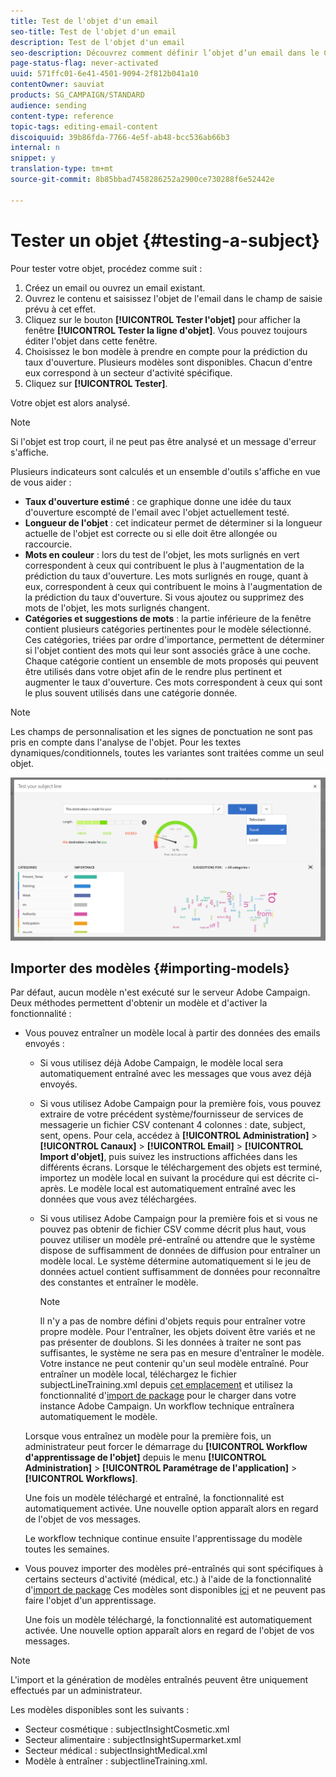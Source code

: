 ```yaml
---
title: Test de l'objet d'un email
seo-title: Test de l'objet d'un email
description: Test de l'objet d'un email
seo-description: Découvrez comment définir l’objet d’un email dans le Concepteur d’email.
page-status-flag: never-activated
uuid: 571ffc01-6e41-4501-9094-2f812b041a10
contentOwner: sauviat
products: SG_CAMPAIGN/STANDARD
audience: sending
content-type: reference
topic-tags: editing-email-content
discoiquuid: 39b86fda-7766-4e5f-ab48-bcc536ab66b3
internal: n
snippet: y
translation-type: tm+mt
source-git-commit: 8b85bbad7458286252a2900ce730288f6e52442e

---
```


# Tester un objet {#testing-a-subject}

Pour tester votre objet, procédez comme suit :

1. Créez un email ou ouvrez un email existant.
1. Ouvrez le contenu et saisissez l'objet de l'email dans le champ de saisie prévu à cet effet.
1. Cliquez sur le bouton **[!UICONTROL Tester l'objet]** pour afficher la fenêtre **[!UICONTROL Tester la ligne d'objet]**. Vous pouvez toujours éditer l'objet dans cette fenêtre.
1. Choisissez le bon modèle à prendre en compte pour la prédiction du taux d'ouverture. Plusieurs modèles sont disponibles. Chacun d'entre eux correspond à un secteur d'activité spécifique.
1. Cliquez sur **[!UICONTROL Tester]**.

Votre objet est alors analysé.

>[!NOTE]
>
>Si l'objet est trop court, il ne peut pas être analysé et un message d'erreur s'affiche.

Plusieurs indicateurs sont calculés et un ensemble d'outils s'affiche en vue de vous aider :

* **Taux d'ouverture estimé** : ce graphique donne une idée du taux d'ouverture escompté de l'email avec l'objet actuellement testé.
* **Longueur de l'objet** : cet indicateur permet de déterminer si la longueur actuelle de l'objet est correcte ou si elle doit être allongée ou raccourcie.
* **Mots en couleur** : lors du test de l'objet, les mots surlignés en vert correspondent à ceux qui contribuent le plus à l'augmentation de la prédiction du taux d'ouverture. Les mots surlignés en rouge, quant à eux, correspondent à ceux qui contribuent le moins à l'augmentation de la prédiction du taux d'ouverture. Si vous ajoutez ou supprimez des mots de l'objet, les mots surlignés changent.
* **Catégories et suggestions de mots** : la partie inférieure de la fenêtre contient plusieurs catégories pertinentes pour le modèle sélectionné. Ces catégories, triées par ordre d'importance, permettent de déterminer si l'objet contient des mots qui leur sont associés grâce à une coche. Chaque catégorie contient un ensemble de mots proposés qui peuvent être utilisés dans votre objet afin de le rendre plus pertinent et augmenter le taux d'ouverture. Ces mots correspondent à ceux qui sont le plus souvent utilisés dans une catégorie donnée.

>[!NOTE]
>
>Les champs de personnalisation et les signes de ponctuation ne sont pas pris en compte dans l'analyse de l'objet. Pour les textes dynamiques/conditionnels, toutes les variantes sont traitées comme un seul objet.

![](assets/predictive_subject_line_example.png)

## Importer des modèles  {#importing-models}

Par défaut, aucun modèle n'est exécuté sur le serveur Adobe Campaign. Deux méthodes permettent d'obtenir un modèle et d'activer la fonctionnalité :

* Vous pouvez entraîner un modèle local à partir des données des emails envoyés :

   * Si vous utilisez déjà Adobe Campaign, le modèle local sera automatiquement entraîné avec les messages que vous avez déjà envoyés.
   * Si vous utilisez Adobe Campaign pour la première fois, vous pouvez extraire de votre précédent système/fournisseur de services de messagerie un fichier CSV contenant 4 colonnes : date, subject, sent, opens. Pour cela, accédez à **[!UICONTROL Administration]** &gt; **[!UICONTROL Canaux]** &gt; **[!UICONTROL Email]** &gt; **[!UICONTROL Import d'objet]**, puis suivez les instructions affichées dans les différents écrans. Lorsque le téléchargement des objets est terminé, importez un modèle local en suivant la procédure qui est décrite ci-après. Le modèle local est automatiquement entraîné avec les données que vous avez téléchargées.
   * Si vous utilisez Adobe Campaign pour la première fois et si vous ne pouvez pas obtenir de fichier CSV comme décrit plus haut, vous pouvez utiliser un modèle pré-entraîné ou attendre que le système dispose de suffisamment de données de diffusion pour entraîner un modèle local. Le système détermine automatiquement si le jeu de données actuel contient suffisamment de données pour reconnaître des constantes et entraîner le modèle.

      >[!NOTE]
      >
      >Il n'y a pas de nombre défini d'objets requis pour entraîner votre propre modèle. Pour l'entraîner, les objets doivent être variés et ne pas présenter de doublons. Si les données à traiter ne sont pas suffisantes, le système ne sera pas en mesure d'entraîner le modèle. Votre instance ne peut contenir qu'un seul modèle entraîné.
   Pour entraîner un modèle local, téléchargez le fichier subjectLineTraining.xml depuis [cet emplacement](https://support.neolane.net/webApp/downloadCenter?__userConfig=psaDownloadCenter) et utilisez la fonctionnalité d'[import de package](../../automating/using/managing-packages.md) pour le charger dans votre instance Adobe Campaign. Un workflow technique entraînera automatiquement le modèle.

   Lorsque vous entraînez un modèle pour la première fois, un administrateur peut forcer le démarrage du **[!UICONTROL Workflow d'apprentissage de l'objet]** depuis le menu **[!UICONTROL Administration]** &gt; **[!UICONTROL Paramétrage de l'application]** &gt; **[!UICONTROL Workflows]**.

   Une fois un modèle téléchargé et entraîné, la fonctionnalité est automatiquement activée. Une nouvelle option apparaît alors en regard de l'objet de vos messages.

   Le workflow technique continue ensuite l'apprentissage du modèle toutes les semaines.

* Vous pouvez importer des modèles pré-entraînés qui sont spécifiques à certains secteurs d'activité (médical, etc.) à l'aide de la fonctionnalité d'[import de package](../../automating/using/managing-packages.md) Ces modèles sont disponibles [ici](https://support.neolane.net/webApp/downloadCenter?__userConfig=psaDownloadCenter) et ne peuvent pas faire l'objet d'un apprentissage.

   Une fois un modèle téléchargé, la fonctionnalité est automatiquement activée. Une nouvelle option apparaît alors en regard de l'objet de vos messages.

>[!NOTE]
>
>L'import et la génération de modèles entraînés peuvent être uniquement effectués par un administrateur.

Les modèles disponibles sont les suivants :

* Secteur cosmétique : subjectInsightCosmetic.xml
* Secteur alimentaire : subjectInsightSupermarket.xml
* Secteur médical : subjectInsightMedical.xml
* Modèle à entraîner : subjectlineTraining.xml.